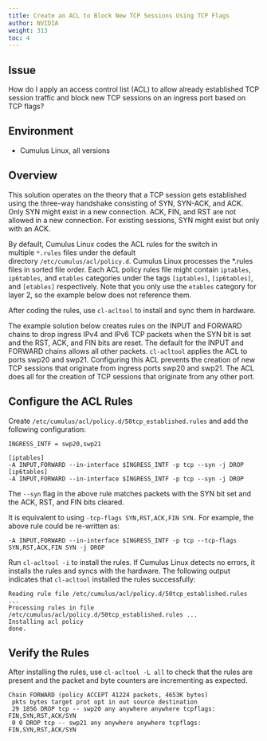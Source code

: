 ```yaml
---
title: Create an ACL to Block New TCP Sessions Using TCP Flags
author: NVIDIA
weight: 313
toc: 4
---
```


## Issue
<!-- vale off -->
How do I apply an access control list (ACL) to allow already established TCP session traffic and block new TCP sessions on an ingress port based on TCP flags?
<!-- vale on -->
## Environment

- Cumulus Linux, all versions

## Overview

This solution operates on the theory that a TCP session gets established using the three-way handshake consisting of SYN, SYN-ACK, and ACK. Only SYN might exist in a new connection. ACK, FIN, and RST are not allowed in a new connection. For existing sessions, SYN might exist but only with an ACK.

By default, Cumulus Linux codes the ACL rules for the switch in multiple `*.rules` files under the default directory `/etc/cumulus/acl/policy.d`. Cumulus Linux processes the \*.rules files in sorted file order. Each ACL policy rules file might contain `iptables`, `ip6tables`, and `etables` categories under the tags `[iptables]`, `[ip6tables]`, and `[etables]` respectively. Note that you only use the `etables` category for layer 2, so the example below does not reference them.

After coding the rules, use `cl-acltool` to install and sync them in hardware.

The example solution below creates rules on the INPUT and FORWARD chains to drop ingress IPv4 and IPv6 TCP packets when the SYN bit is set and the RST, ACK, and FIN bits are reset. The default for the INPUT and FORWARD chains allows all other packets. `cl-acltool` applies the ACL to ports swp20 and swp21. Configuring this ACL prevents the creation of new TCP sessions that originate from ingress ports swp20 and swp21. The ACL does all for the creation of TCP sessions that originate from any other port.

## Configure the ACL Rules

Create `/etc/cumulus/acl/policy.d/50tcp_established.rules` and add the following configuration:

    INGRESS_INTF = swp20,swp21
    
    [iptables]
    -A INPUT,FORWARD --in-interface $INGRESS_INTF -p tcp --syn -j DROP
    [ip6tables]
    -A INPUT,FORWARD --in-interface $INGRESS_INTF -p tcp --syn -j DROP

The `--syn` flag in the above rule matches packets with the SYN bit set and the ACK, RST, and FIN bits cleared.

It is equivalent to using `-tcp-flags SYN,RST,ACK,FIN SYN.` For example, the above rule could be re-written as:

    -A INPUT,FORWARD --in-interface $INGRESS_INTF -p tcp --tcp-flags SYN,RST,ACK,FIN SYN -j DROP

Run `cl-acltool -i` to install the rules. If Cumulus Linux detects no errors, it installs the rules and syncs with the hardware. The following output indicates that `cl-acltool` installed the rules successfully:

    Reading rule file /etc/cumulus/acl/policy.d/50tcp_established.rules ...
    Processing rules in file /etc/cumulus/acl/policy.d/50tcp_established.rules ...
    Installing acl policy
    done.

## Verify the Rules

After installing the rules, use `cl-acltool -L all` to check that the rules are present and the packet and byte counters are incrementing as expected.

    Chain FORWARD (policy ACCEPT 41224 packets, 4653K bytes)
     pkts bytes target prot opt in out source destination 
     29 1856 DROP tcp -- swp20 any anywhere anywhere tcpflags: FIN,SYN,RST,ACK/SYN
     0 0 DROP tcp -- swp21 any anywhere anywhere tcpflags: FIN,SYN,RST,ACK/SYN
